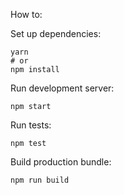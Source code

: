 How to:

Set up dependencies:

```
yarn
# or
npm install
```

Run development server:
```
npm start
```

Run tests:
```
npm test
```

Build production bundle:
```
npm run build
```
